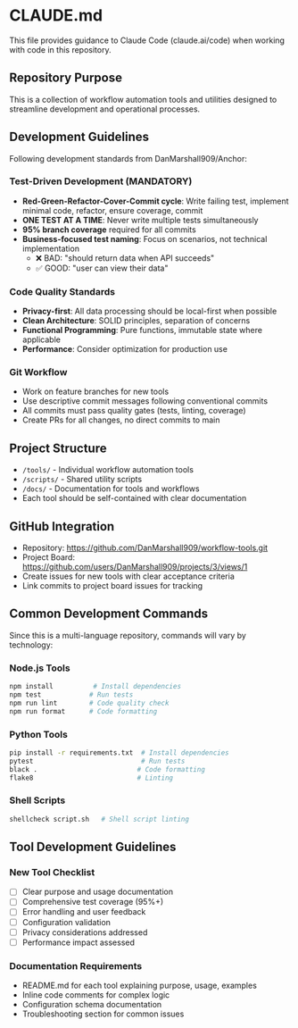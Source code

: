 # CLAUDE.md

This file provides guidance to Claude Code (claude.ai/code) when working with code in this repository.

## Repository Purpose

This is a collection of workflow automation tools and utilities designed to streamline development and operational processes.

## Development Guidelines

Following development standards from DanMarshall909/Anchor:

### Test-Driven Development (MANDATORY)
- **Red-Green-Refactor-Cover-Commit cycle**: Write failing test, implement minimal code, refactor, ensure coverage, commit
- **ONE TEST AT A TIME**: Never write multiple tests simultaneously
- **95% branch coverage** required for all commits
- **Business-focused test naming**: Focus on scenarios, not technical implementation
  - ❌ BAD: "should return data when API succeeds"
  - ✅ GOOD: "user can view their data"

### Code Quality Standards
- **Privacy-first**: All data processing should be local-first when possible
- **Clean Architecture**: SOLID principles, separation of concerns
- **Functional Programming**: Pure functions, immutable state where applicable
- **Performance**: Consider optimization for production use

### Git Workflow
- Work on feature branches for new tools
- Use descriptive commit messages following conventional commits
- All commits must pass quality gates (tests, linting, coverage)
- Create PRs for all changes, no direct commits to main

## Project Structure

- `/tools/` - Individual workflow automation tools
- `/scripts/` - Shared utility scripts
- `/docs/` - Documentation for tools and workflows
- Each tool should be self-contained with clear documentation

## GitHub Integration

- Repository: https://github.com/DanMarshall909/workflow-tools.git
- Project Board: https://github.com/users/DanMarshall909/projects/3/views/1
- Create issues for new tools with clear acceptance criteria
- Link commits to project board issues for tracking

## Common Development Commands

Since this is a multi-language repository, commands will vary by technology:

### Node.js Tools
```bash
npm install          # Install dependencies
npm test            # Run tests
npm run lint        # Code quality check
npm run format      # Code formatting
```

### Python Tools
```bash
pip install -r requirements.txt  # Install dependencies
pytest                           # Run tests
black .                         # Code formatting
flake8                          # Linting
```

### Shell Scripts
```bash
shellcheck script.sh   # Shell script linting
```

## Tool Development Guidelines

### New Tool Checklist
- [ ] Clear purpose and usage documentation
- [ ] Comprehensive test coverage (95%+)
- [ ] Error handling and user feedback
- [ ] Configuration validation
- [ ] Privacy considerations addressed
- [ ] Performance impact assessed

### Documentation Requirements
- README.md for each tool explaining purpose, usage, examples
- Inline code comments for complex logic
- Configuration schema documentation
- Troubleshooting section for common issues
